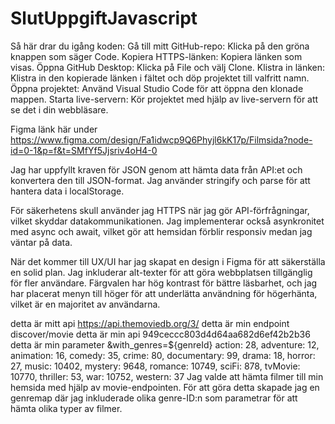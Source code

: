 # SlutUppgiftJavascript
Så här drar du igång koden:
Gå till mitt GitHub-repo:
Klicka på den gröna knappen som säger Code.
Kopiera HTTPS-länken:
Kopiera länken som visas.
Öppna GitHub Desktop:
Klicka på File och välj Clone.
Klistra in länken:
Klistra in den kopierade länken i fältet och döp projektet till valfritt namn.
Öppna projektet:
Använd Visual Studio Code för att öppna den klonade mappen.
Starta live-servern:
Kör projektet med hjälp av live-servern för att se det i din webbläsare.

Figma länk här under
https://www.figma.com/design/Fa1idwcp9Q6Phyjl6kK17p/Filmsida?node-id=0-1&p=f&t=SMfYf5Jjsriv4oH4-0

Jag har uppfyllt kraven för JSON genom att hämta data från API:et och konvertera den till JSON-format. Jag använder stringify och parse för att hantera data i localStorage.

För säkerhetens skull använder jag HTTPS när jag gör API-förfrågningar, vilket skyddar datakommunikationen. Jag implementerar också asynkronitet med async och await, vilket gör att hemsidan förblir responsiv medan jag väntar på data.

När det kommer till UX/UI har jag skapat en design i Figma för att säkerställa en solid plan. Jag inkluderar alt-texter för att göra webbplatsen tillgänglig för fler användare. Färgvalen har hög kontrast för bättre läsbarhet, och jag har placerat menyn till höger för att underlätta användning för högerhänta, vilket är en majoritet av användarna.

detta är mitt api https://api.themoviedb.org/3/
detta är min endpoint discover/movie
detta är min api 949ceccc803d4d64aa682d6ef42b2b36
detta är min parameter &with_genres=${genreId}
    action: 28,
    adventure: 12,
    animation: 16,
    comedy: 35,
    crime: 80,
    documentary: 99,
    drama: 18,
    horror: 27,
    music: 10402,
    mystery: 9648,
    romance: 10749,
    sciFi: 878,
    tvMovie: 10770,
    thriller: 53,
    war: 10752,
    western: 37
Jag valde att hämta filmer till min hemsida med hjälp av movie-endpointen. För att göra detta skapade jag en genremap där jag inkluderade olika genre-ID:n som parametrar för att hämta olika typer av filmer.  



